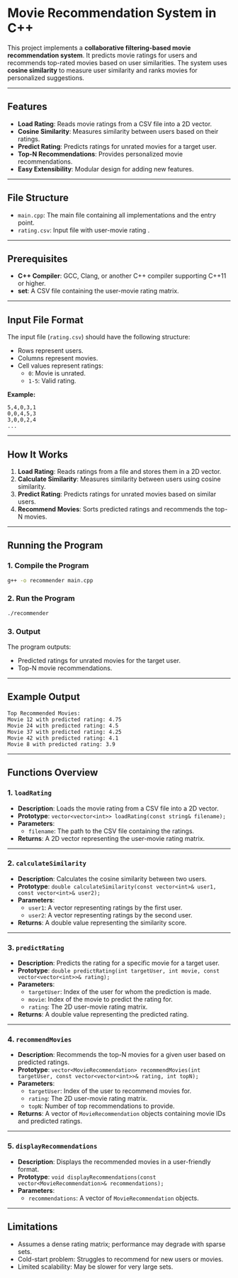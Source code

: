 # Movie Recommendation System in C++

This project implements a **collaborative filtering-based movie recommendation system**. It predicts movie ratings for users and recommends top-rated movies based on user similarities. The system uses **cosine similarity** to measure user similarity and ranks movies for personalized suggestions.

---

## Features

- **Load Rating**: Reads movie ratings from a CSV file into a 2D vector.
- **Cosine Similarity**: Measures similarity between users based on their ratings.
- **Predict Rating**: Predicts ratings for unrated movies for a target user.
- **Top-N Recommendations**: Provides personalized movie recommendations.
- **Easy Extensibility**: Modular design for adding new features.

---

## File Structure

- `main.cpp`: The main file containing all implementations and the entry point.
- `rating.csv`: Input file with user-movie rating .

---

## Prerequisites

- **C++ Compiler**: GCC, Clang, or another C++ compiler supporting C++11 or higher.
- **set**: A CSV file containing the user-movie rating matrix.

---

## Input File Format

The input file (`rating.csv`) should have the following structure:

- Rows represent users.
- Columns represent movies.
- Cell values represent ratings:
  - `0`: Movie is unrated.
  - `1-5`: Valid rating.

**Example:**

```plaintext
5,4,0,3,1
0,0,4,5,3
3,0,0,2,4
...
```

---

## How It Works

1. **Load Rating**: Reads ratings from a file and stores them in a 2D vector.
2. **Calculate Similarity**: Measures similarity between users using cosine similarity.
3. **Predict Rating**: Predicts ratings for unrated movies based on similar users.
4. **Recommend Movies**: Sorts predicted ratings and recommends the top-N movies.

---

## Running the Program

### 1. Compile the Program

```bash
g++ -o recommender main.cpp
```

### 2. Run the Program

```bash
./recommender
```

### 3. Output

The program outputs:
- Predicted ratings for unrated movies for the target user.
- Top-N movie recommendations.

---

## Example Output

```plaintext
Top Recommended Movies:
Movie 12 with predicted rating: 4.75
Movie 24 with predicted rating: 4.5
Movie 37 with predicted rating: 4.25
Movie 42 with predicted rating: 4.1
Movie 8 with predicted rating: 3.9
```

---

## Functions Overview

### 1. **`loadRating`**

- **Description**: Loads the movie rating  from a CSV file into a 2D vector.
- **Prototype**: `vector<vector<int>> loadRating(const string& filename);`
- **Parameters**:
  - `filename`: The path to the CSV file containing the ratings.
- **Returns**: A 2D vector representing the user-movie rating matrix.

---

### 2. **`calculateSimilarity`**

- **Description**: Calculates the cosine similarity between two users.
- **Prototype**: `double calculateSimilarity(const vector<int>& user1, const vector<int>& user2);`
- **Parameters**:
  - `user1`: A vector representing ratings by the first user.
  - `user2`: A vector representing ratings by the second user.
- **Returns**: A double value representing the similarity score.

---

### 3. **`predictRating`**

- **Description**: Predicts the rating for a specific movie for a target user.
- **Prototype**: `double predictRating(int targetUser, int movie, const vector<vector<int>>& rating);`
- **Parameters**:
  - `targetUser`: Index of the user for whom the prediction is made.
  - `movie`: Index of the movie to predict the rating for.
  - `rating`: The 2D user-movie rating matrix.
- **Returns**: A double value representing the predicted rating.

---

### 4. **`recommendMovies`**

- **Description**: Recommends the top-N movies for a given user based on predicted ratings.
- **Prototype**: `vector<MovieRecommendation> recommendMovies(int targetUser, const vector<vector<int>>& rating, int topN);`
- **Parameters**:
  - `targetUser`: Index of the user to recommend movies for.
  - `rating`: The 2D user-movie rating matrix.
  - `topN`: Number of top recommendations to provide.
- **Returns**: A vector of `MovieRecommendation` objects containing movie IDs and predicted ratings.

---

### 5. **`displayRecommendations`**

- **Description**: Displays the recommended movies in a user-friendly format.
- **Prototype**: `void displayRecommendations(const vector<MovieRecommendation>& recommendations);`
- **Parameters**:
  - `recommendations`: A vector of `MovieRecommendation` objects.

---

## Limitations

- Assumes a dense rating matrix; performance may degrade with sparse sets.
- Cold-start problem: Struggles to recommend for new users or movies.
- Limited scalability: May be slower for very large sets.

